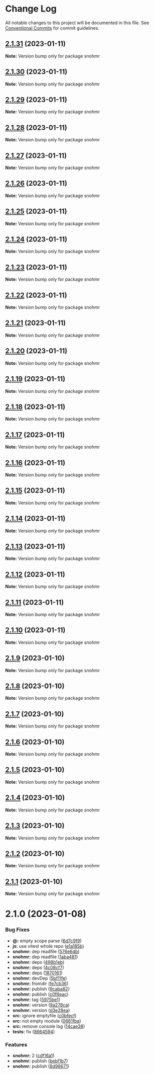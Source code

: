 # Change Log

All notable changes to this project will be documented in this file.
See [Conventional Commits](https://conventionalcommits.org) for commit guidelines.

## [2.1.31](https://github.com/snomiao/js/compare/snohmr@2.1.0...snohmr@2.1.31) (2023-01-11)

**Note:** Version bump only for package snohmr

## [2.1.30](https://github.com/snomiao/js/compare/snohmr@2.1.0...snohmr@2.1.30) (2023-01-11)

**Note:** Version bump only for package snohmr

## [2.1.29](https://github.com/snomiao/js/compare/snohmr@2.1.0...snohmr@2.1.29) (2023-01-11)

**Note:** Version bump only for package snohmr

## [2.1.28](https://github.com/snomiao/js/compare/snohmr@2.1.0...snohmr@2.1.28) (2023-01-11)

**Note:** Version bump only for package snohmr

## [2.1.27](https://github.com/snomiao/js/compare/snohmr@2.1.0...snohmr@2.1.27) (2023-01-11)

**Note:** Version bump only for package snohmr

## [2.1.26](https://github.com/snomiao/js/compare/snohmr@2.1.0...snohmr@2.1.26) (2023-01-11)

**Note:** Version bump only for package snohmr

## [2.1.25](https://github.com/snomiao/js/compare/snohmr@2.1.0...snohmr@2.1.25) (2023-01-11)

**Note:** Version bump only for package snohmr

## [2.1.24](https://github.com/snomiao/js/compare/snohmr@2.1.0...snohmr@2.1.24) (2023-01-11)

**Note:** Version bump only for package snohmr

## [2.1.23](https://github.com/snomiao/js/compare/snohmr@2.1.0...snohmr@2.1.23) (2023-01-11)

**Note:** Version bump only for package snohmr

## [2.1.22](https://github.com/snomiao/js/compare/snohmr@2.1.0...snohmr@2.1.22) (2023-01-11)

**Note:** Version bump only for package snohmr

## [2.1.21](https://github.com/snomiao/js/compare/snohmr@2.1.0...snohmr@2.1.21) (2023-01-11)

**Note:** Version bump only for package snohmr

## [2.1.20](https://github.com/snomiao/js/compare/snohmr@2.1.0...snohmr@2.1.20) (2023-01-11)

**Note:** Version bump only for package snohmr

## [2.1.19](https://github.com/snomiao/js/compare/snohmr@2.1.0...snohmr@2.1.19) (2023-01-11)

**Note:** Version bump only for package snohmr

## [2.1.18](https://github.com/snomiao/js/compare/snohmr@2.1.0...snohmr@2.1.18) (2023-01-11)

**Note:** Version bump only for package snohmr

## [2.1.17](https://github.com/snomiao/js/compare/snohmr@2.1.0...snohmr@2.1.17) (2023-01-11)

**Note:** Version bump only for package snohmr

## [2.1.16](https://github.com/snomiao/js/compare/snohmr@2.1.0...snohmr@2.1.16) (2023-01-11)

**Note:** Version bump only for package snohmr

## [2.1.15](https://github.com/snomiao/js/compare/snohmr@2.1.0...snohmr@2.1.15) (2023-01-11)

**Note:** Version bump only for package snohmr

## [2.1.14](https://github.com/snomiao/js/compare/snohmr@2.1.0...snohmr@2.1.14) (2023-01-11)

**Note:** Version bump only for package snohmr

## [2.1.13](https://github.com/snomiao/js/compare/snohmr@2.1.0...snohmr@2.1.13) (2023-01-11)

**Note:** Version bump only for package snohmr

## [2.1.12](https://github.com/snomiao/js/compare/snohmr@2.1.0...snohmr@2.1.12) (2023-01-11)

**Note:** Version bump only for package snohmr

## [2.1.11](https://github.com/snomiao/js/compare/snohmr@2.1.0...snohmr@2.1.11) (2023-01-11)

**Note:** Version bump only for package snohmr

## [2.1.10](https://github.com/snomiao/js/compare/snohmr@2.1.0...snohmr@2.1.10) (2023-01-11)

**Note:** Version bump only for package snohmr

## [2.1.9](https://github.com/snomiao/js/compare/snohmr@2.1.0...snohmr@2.1.9) (2023-01-10)

**Note:** Version bump only for package snohmr

## [2.1.8](https://github.com/snomiao/js/compare/snohmr@2.1.0...snohmr@2.1.8) (2023-01-10)

**Note:** Version bump only for package snohmr

## [2.1.7](https://github.com/snomiao/js/compare/snohmr@2.1.0...snohmr@2.1.7) (2023-01-10)

**Note:** Version bump only for package snohmr

## [2.1.6](https://github.com/snomiao/js/compare/snohmr@2.1.0...snohmr@2.1.6) (2023-01-10)

**Note:** Version bump only for package snohmr

## [2.1.5](https://github.com/snomiao/js/compare/snohmr@2.1.0...snohmr@2.1.5) (2023-01-10)

**Note:** Version bump only for package snohmr

## [2.1.4](https://github.com/snomiao/js/compare/snohmr@2.1.0...snohmr@2.1.4) (2023-01-10)

**Note:** Version bump only for package snohmr

## [2.1.3](https://github.com/snomiao/js/compare/snohmr@2.1.0...snohmr@2.1.3) (2023-01-10)

**Note:** Version bump only for package snohmr

## [2.1.2](https://github.com/snomiao/js/compare/snohmr@2.1.0...snohmr@2.1.2) (2023-01-10)

**Note:** Version bump only for package snohmr

## [2.1.1](https://github.com/snomiao/js/compare/snohmr@2.1.0...snohmr@2.1.1) (2023-01-10)

**Note:** Version bump only for package snohmr

# 2.1.0 (2023-01-08)

### Bug Fixes

- **@:** empty scope parse ([6d7c9f9](https://github.com/snomiao/js/commit/6d7c9f9898056f1789c7e07a8116fe93b8b46d13))
- **js:** use vitest whole repo ([e1a185b](https://github.com/snomiao/js/commit/e1a185b9ac113a48d7f0e80fdd2b97e4c737ee04))
- **snohmr:** dep readfile ([576e6db](https://github.com/snomiao/js/commit/576e6db75c92984d0742efc4064e8911e810c053))
- **snohmr:** dep readfile ([1aba481](https://github.com/snomiao/js/commit/1aba4810c754110c21f1c982b805f44568244c32))
- **snohmr:** deps ([498b1eb](https://github.com/snomiao/js/commit/498b1eb40b266d32a4d4c4a8ccfe71f1735690cf))
- **snohmr:** deps ([4c08cf7](https://github.com/snomiao/js/commit/4c08cf71521806df30bf73960e8f27d3180acc4e))
- **snohmr:** deps ([1870161](https://github.com/snomiao/js/commit/18701618b2e4bfb2d103916360364a1a7a2bcb2e))
- **snohmr:** devDep ([5bf11fe](https://github.com/snomiao/js/commit/5bf11feac33c7e1dff741ba665b16d2af721bc1b))
- **snohmr:** fromdir ([fe7cb36](https://github.com/snomiao/js/commit/fe7cb36b228003f231260ee5c5d38b862e737fb1))
- **snohmr:** publish ([9caba82](https://github.com/snomiao/js/commit/9caba82fc847bbff65b15403c2ea1c1b9aa226b4))
- **snohmr:** publish ([c0f6eac](https://github.com/snomiao/js/commit/c0f6eac7a1d3b92b67f1205ef3c07c9db1331745))
- **snohmr:** tag ([5975be1](https://github.com/snomiao/js/commit/5975be1ce5468f56e9a72da9d23022af44488954))
- **snohmr:** version ([9a278ca](https://github.com/snomiao/js/commit/9a278caea71d6579e154687f135263e3b9036c9c))
- **snohmr:** version ([d3e28ea](https://github.com/snomiao/js/commit/d3e28ea58d1a390113487854a2a9932bf4693c2b))
- **src:** ignore emptyfile ([c0bfecf](https://github.com/snomiao/js/commit/c0bfecfeb30b8d612f591d5e0718f0216324a387))
- **src:** not empty module ([0661fba](https://github.com/snomiao/js/commit/0661fba1099e7448ad566e91ce05c313cfe5f7ca))
- **src:** remove console log ([14cae38](https://github.com/snomiao/js/commit/14cae3894aa7bfdcd6f58999fa6d4ca2b24cd9e5))
- **tests:** fix ([8664594](https://github.com/snomiao/js/commit/866459461a7679da6be33e0c2e65c4c8937ace88))

### Features

- **snohmr:** 2 ([cdf16a1](https://github.com/snomiao/js/commit/cdf16a1e2d8d2a00bfd81bf3b88b72caa38a0bbb))
- **snohmr:** publish ([bebf1b7](https://github.com/snomiao/js/commit/bebf1b7b55315fc57541d47cfe8c42ffd8467e1e))
- **snohmr:** publish ([8d98671](https://github.com/snomiao/js/commit/8d98671c06bb8ba30dece4b49d3ef0c5be6a70ba))

